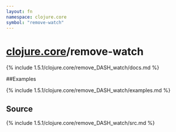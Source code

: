 ```yaml
---
layout: fn
namespace: clojure.core
symbol: "remove-watch"
---
```


# [clojure.core](../)/remove-watch

{% include 1.5.1/clojure.core/remove_DASH_watch/docs.md %}

##Examples

{% include 1.5.1/clojure.core/remove_DASH_watch/examples.md %}
## Source
{% include 1.5.1/clojure.core/remove_DASH_watch/src.md %}

